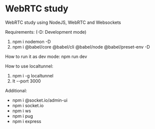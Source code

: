 # WebRTC study

WebRTC study using NodeJS, WebRTC and Websockets


Requirements: (-D: Development mode)
1) npm i nodemon -D
2) npm i @babel/core @babel/cli @babel/node @babel/preset-env -D


How to run it as dev mode: 
npm run dev


How to use localtunnel:
1) npm i -g localtunnel
2) lt --port 3000


Additional:
- npm i @socket.io/admin-ui
- npm i socket.io
- npm i ws
- npm i pug
- npm i express
